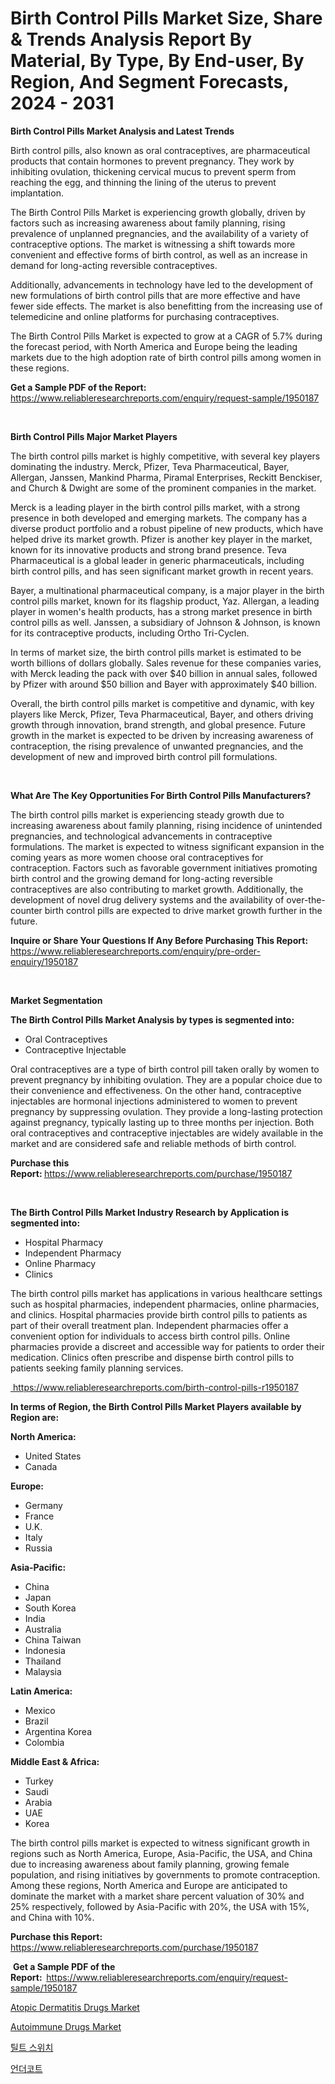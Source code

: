 <p><h1>Birth Control Pills Market Size, Share & Trends Analysis Report By Material, By Type, By End-user, By Region, And Segment Forecasts, 2024 - 2031</h1></p><p><strong>Birth Control Pills Market Analysis and Latest Trends</strong></p>
<p><p>Birth control pills, also known as oral contraceptives, are pharmaceutical products that contain hormones to prevent pregnancy. They work by inhibiting ovulation, thickening cervical mucus to prevent sperm from reaching the egg, and thinning the lining of the uterus to prevent implantation.</p><p>The Birth Control Pills Market is experiencing growth globally, driven by factors such as increasing awareness about family planning, rising prevalence of unplanned pregnancies, and the availability of a variety of contraceptive options. The market is witnessing a shift towards more convenient and effective forms of birth control, as well as an increase in demand for long-acting reversible contraceptives.</p><p>Additionally, advancements in technology have led to the development of new formulations of birth control pills that are more effective and have fewer side effects. The market is also benefitting from the increasing use of telemedicine and online platforms for purchasing contraceptives.</p><p>The Birth Control Pills Market is expected to grow at a CAGR of 5.7% during the forecast period, with North America and Europe being the leading markets due to the high adoption rate of birth control pills among women in these regions.</p></p>
<p><strong>Get a Sample PDF of the Report:&nbsp;</strong> <a href="https://www.reliableresearchreports.com/enquiry/request-sample/1950187">https://www.reliableresearchreports.com/enquiry/request-sample/1950187</a></p>
<p>&nbsp;</p>
<p><strong>Birth Control Pills Major Market Players</strong></p>
<p><p>The birth control pills market is highly competitive, with several key players dominating the industry. Merck, Pfizer, Teva Pharmaceutical, Bayer, Allergan, Janssen, Mankind Pharma, Piramal Enterprises, Reckitt Benckiser, and Church & Dwight are some of the prominent companies in the market.</p><p>Merck is a leading player in the birth control pills market, with a strong presence in both developed and emerging markets. The company has a diverse product portfolio and a robust pipeline of new products, which have helped drive its market growth. Pfizer is another key player in the market, known for its innovative products and strong brand presence. Teva Pharmaceutical is a global leader in generic pharmaceuticals, including birth control pills, and has seen significant market growth in recent years.</p><p>Bayer, a multinational pharmaceutical company, is a major player in the birth control pills market, known for its flagship product, Yaz. Allergan, a leading player in women's health products, has a strong market presence in birth control pills as well. Janssen, a subsidiary of Johnson & Johnson, is known for its contraceptive products, including Ortho Tri-Cyclen.</p><p>In terms of market size, the birth control pills market is estimated to be worth billions of dollars globally. Sales revenue for these companies varies, with Merck leading the pack with over $40 billion in annual sales, followed by Pfizer with around $50 billion and Bayer with approximately $40 billion.</p><p>Overall, the birth control pills market is competitive and dynamic, with key players like Merck, Pfizer, Teva Pharmaceutical, Bayer, and others driving growth through innovation, brand strength, and global presence. Future growth in the market is expected to be driven by increasing awareness of contraception, the rising prevalence of unwanted pregnancies, and the development of new and improved birth control pill formulations.</p></p>
<p>&nbsp;</p>
<p><strong>What Are The Key Opportunities For Birth Control Pills Manufacturers?</strong></p>
<p><p>The birth control pills market is experiencing steady growth due to increasing awareness about family planning, rising incidence of unintended pregnancies, and technological advancements in contraceptive formulations. The market is expected to witness significant expansion in the coming years as more women choose oral contraceptives for contraception. Factors such as favorable government initiatives promoting birth control and the growing demand for long-acting reversible contraceptives are also contributing to market growth. Additionally, the development of novel drug delivery systems and the availability of over-the-counter birth control pills are expected to drive market growth further in the future.</p></p>
<p><strong>Inquire or Share Your Questions If Any Before Purchasing This Report:</strong> <a href="https://www.reliableresearchreports.com/enquiry/pre-order-enquiry/1950187">https://www.reliableresearchreports.com/enquiry/pre-order-enquiry/1950187</a></p>
<p>&nbsp;</p>
<p><strong>Market Segmentation</strong></p>
<p><strong>The Birth Control Pills Market Analysis by types is segmented into:</strong></p>
<p><ul><li>Oral Contraceptives</li><li>Contraceptive Injectable</li></ul></p>
<p><p>Oral contraceptives are a type of birth control pill taken orally by women to prevent pregnancy by inhibiting ovulation. They are a popular choice due to their convenience and effectiveness. On the other hand, contraceptive injectables are hormonal injections administered to women to prevent pregnancy by suppressing ovulation. They provide a long-lasting protection against pregnancy, typically lasting up to three months per injection. Both oral contraceptives and contraceptive injectables are widely available in the market and are considered safe and reliable methods of birth control.</p></p>
<p><strong>Purchase this Report:&nbsp;</strong><a href="https://www.reliableresearchreports.com/purchase/1950187">https://www.reliableresearchreports.com/purchase/1950187</a></p>
<p>&nbsp;</p>
<p><strong>The Birth Control Pills Market Industry Research by Application is segmented into:</strong></p>
<p><ul><li>Hospital Pharmacy</li><li>Independent Pharmacy</li><li>Online Pharmacy</li><li>Clinics</li></ul></p>
<p><p>The birth control pills market has applications in various healthcare settings such as hospital pharmacies, independent pharmacies, online pharmacies, and clinics. Hospital pharmacies provide birth control pills to patients as part of their overall treatment plan. Independent pharmacies offer a convenient option for individuals to access birth control pills. Online pharmacies provide a discreet and accessible way for patients to order their medication. Clinics often prescribe and dispense birth control pills to patients seeking family planning services.</p></p>
<p><a href="https://www.reliableresearchreports.com/birth-control-pills-r1950187">&nbsp;https://www.reliableresearchreports.com/birth-control-pills-r1950187</a></p>
<p><strong>In terms of Region, the Birth Control Pills Market Players available by Region are:</strong></p>
<p>
    <p> <strong> North America: </strong>
        <ul>
            <li>United States</li>
            <li>Canada</li>
        </ul>
        </p> 
    <p> <strong> Europe: </strong>
        <ul>
            <li>Germany</li>
            <li>France</li>
            <li>U.K.</li>
            <li>Italy</li>
            <li>Russia</li>
        </ul>
        </p> 
    <p> <strong> Asia-Pacific: </strong>
        <ul>
            <li>China</li>
            <li>Japan</li>
            <li>South Korea</li>
            <li>India</li>
            <li>Australia</li>
            <li>China Taiwan</li>
            <li>Indonesia</li>
            <li>Thailand</li>
            <li>Malaysia</li>
        </ul>
        </p> 
    <p> <strong> Latin America: </strong>
        <ul>
            <li>Mexico</li>
            <li>Brazil</li>
            <li>Argentina Korea</li>
            <li>Colombia</li>
        </ul>
        </p> 
    <p> <strong> Middle East & Africa: </strong>
        <ul>
            <li>Turkey</li>
            <li>Saudi</li>
            <li>Arabia</li>
            <li>UAE</li>
            <li>Korea</li>
        </ul>
    </p>
    </p>
<p><p>The birth control pills market is expected to witness significant growth in regions such as North America, Europe, Asia-Pacific, the USA, and China due to increasing awareness about family planning, growing female population, and rising initiatives by governments to promote contraception. Among these regions, North America and Europe are anticipated to dominate the market with a market share percent valuation of 30% and 25% respectively, followed by Asia-Pacific with 20%, the USA with 15%, and China with 10%.</p></p>
<p><strong>Purchase this Report: </strong><a href="https://www.reliableresearchreports.com/purchase/1950187">https://www.reliableresearchreports.com/purchase/1950187</a></p>
<p>&nbsp;<strong>Get a Sample PDF of the Report:&nbsp;&nbsp;</strong><a href="https://www.reliableresearchreports.com/enquiry/request-sample/1950187">https://www.reliableresearchreports.com/enquiry/request-sample/1950187</a></p>
<p><strong></strong></p>
<p><p><a href="https://github.com/timeliteaut/Market-Research-Report-List-2/blob/main/atopic-dermatitis-drugs-market.md">Atopic Dermatitis Drugs Market</a></p><p><a href="https://github.com/seekum/Market-Research-Report-List-2/blob/main/autoimmune-drugs-market.md">Autoimmune Drugs Market</a></p><p><a href="https://github.com/novabrown3/Market-Research-Report-List-1/blob/main/485422856736.md">틸트 스위치</a></p><p><a href="https://github.com/durgin521/Market-Research-Report-List-1/blob/main/799295756737.md">언더코트</a></p></p>